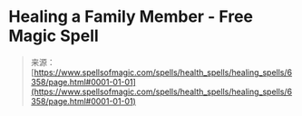 <!--yml
category: 未分类
date: 2024-06-12 18:40:57
-->

# Healing a Family Member - Free Magic Spell

> 来源：[https://www.spellsofmagic.com/spells/health_spells/healing_spells/6358/page.html#0001-01-01](https://www.spellsofmagic.com/spells/health_spells/healing_spells/6358/page.html#0001-01-01)